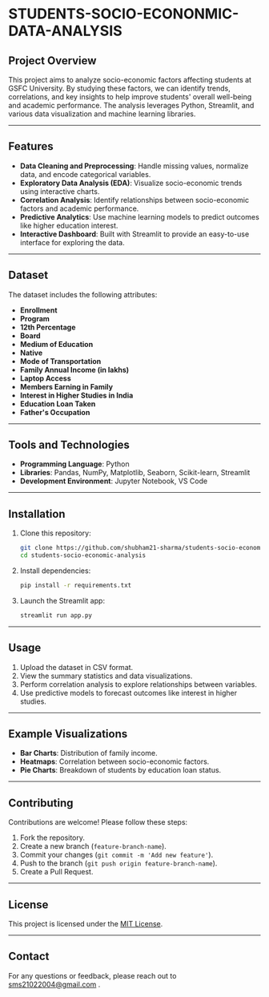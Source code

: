 # STUDENTS-SOCIO-ECONONMIC-DATA-ANALYSIS
## Project Overview
This project aims to analyze socio-economic factors affecting students at GSFC University. By studying these factors, we can identify trends, correlations, and key insights to help improve students' overall well-being and academic performance. The analysis leverages Python, Streamlit, and various data visualization and machine learning libraries.

---

## Features
- **Data Cleaning and Preprocessing**: Handle missing values, normalize data, and encode categorical variables.
- **Exploratory Data Analysis (EDA)**: Visualize socio-economic trends using interactive charts.
- **Correlation Analysis**: Identify relationships between socio-economic factors and academic performance.
- **Predictive Analytics**: Use machine learning models to predict outcomes like higher education interest.
- **Interactive Dashboard**: Built with Streamlit to provide an easy-to-use interface for exploring the data.

---

## Dataset
The dataset includes the following attributes:
- **Enrollment**
- **Program**
- **12th Percentage**
- **Board**
- **Medium of Education**
- **Native**
- **Mode of Transportation**
- **Family Annual Income (in lakhs)**
- **Laptop Access**
- **Members Earning in Family**
- **Interest in Higher Studies in India**
- **Education Loan Taken**
- **Father's Occupation**

---

## Tools and Technologies
- **Programming Language**: Python
- **Libraries**: Pandas, NumPy, Matplotlib, Seaborn, Scikit-learn, Streamlit
- **Development Environment**: Jupyter Notebook, VS Code

---

## Installation

1. Clone this repository:
   ```bash
   git clone https://github.com/shubham21-sharma/students-socio-economic-analysis.git
   cd students-socio-economic-analysis
   ```

2. Install dependencies:
   ```bash
   pip install -r requirements.txt
   ```

3. Launch the Streamlit app:
   ```bash
   streamlit run app.py
   ```

---

## Usage
1. Upload the dataset in CSV format.
2. View the summary statistics and data visualizations.
3. Perform correlation analysis to explore relationships between variables.
4. Use predictive models to forecast outcomes like interest in higher studies.

---

## Example Visualizations
- **Bar Charts**: Distribution of family income.
- **Heatmaps**: Correlation between socio-economic factors.
- **Pie Charts**: Breakdown of students by education loan status.

---

## Contributing
Contributions are welcome! Please follow these steps:
1. Fork the repository.
2. Create a new branch (`feature-branch-name`).
3. Commit your changes (`git commit -m 'Add new feature'`).
4. Push to the branch (`git push origin feature-branch-name`).
5. Create a Pull Request.

---

## License
This project is licensed under the [MIT License](LICENSE).

---

## Contact
For any questions or feedback, please reach out to sms21022004@gmail.com .
